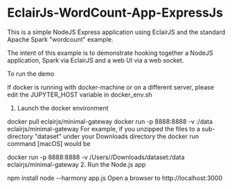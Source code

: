 # EclairJs-WordCount-App-ExpressJs

This is a simple NodeJS Express application using EclairJS and the standard Apache Spark "wordcount" example.

The intent of this example is to demonstrate hooking together a NodeJS application, Spark via EclairJS and a web UI via a web socket.

To run the demo

If docker is running with docker-machine or on a different server, please edit the JUPYTER_HOST variable in docker_env.sh

1. Launch the docker environment

docker pull eclairjs/minimal-gateway
docker run -p 8888:8888 -v <fullpath to location of text file>:/data eclairjs/minimal-gateway
For example, if you unzipped the files to a sub-directory "dataset" under your Downloads directory the docker run command [macOS] would be

docker run -p 8888:8888 -v /Users/<userid>/Downloads/dataset:/data eclairjs/minimal-gateway
2. Run the Node.js app

npm install
node --harmony app.js
Open a browser to http://localhost:3000
